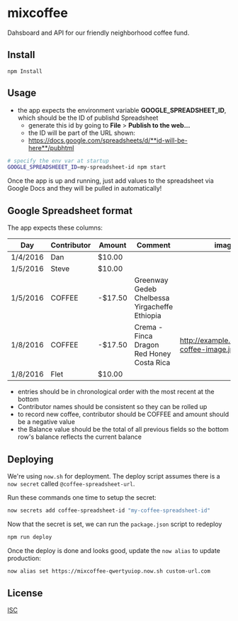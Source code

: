 # mixcoffee

Dahsboard and API for our friendly neighborhood coffee fund.

## Install

```
npm Install
```

## Usage

- the app expects the environment variable **GOOGLE_SPREADSHEET_ID**, which should be the ID of publishd Spreadsheet
  - generate this id by going to **File** > **Publish to the web...**
  - the ID will be part of the URL shown:
  - https://docs.google.com/spreadsheets/d/**id-will-be-here**/pubhtml

```bash
# specify the env var at startup
GOOGLE_SPREADSHEEET_ID=my-spreadsheet-id npm start
```

Once the app is up and running, just add values to the spreadsheet via Google Docs and they will be pulled in automatically!

## Google Spreadsheet format
The app expects these columns:

| Day       |	Contributor |	Amount  | Comment                                       | image                                    | Balance |
| --------- | ----------- | ------- | --------------------------------------------- | ---------------------------------------- | ------- |
| 1/4/2016  | Dan	        | $10.00  |					                                      |                                          |  $10.00 |
| 1/5/2016  | Steve	      | $10.00  |					                                      |                                          |  $20.00 |
| 1/5/2016	| COFFEE	    | -$17.50 |	Greenway Gedeb Chelbessa Yirgacheffe Ethiopia	|                                          |   $3.50 |
| 1/8/2016	| COFFEE	    | -$17.50	| Crema - Finca Dragon Red Honey Costa Rica   	|	http://example.com/some-coffee-image.jpg | -$14.00 |
| 1/8/2016  | Flet        | $10.00  |                                               |                                          |  -$4.00 |

- entries should be in chronological order with the most recent at the bottom
- Contributor names should be consistent so they can be rolled up
- to record new coffee, contributor should be COFFEE and amount should be a negative value
- the Balance value should be the total of all previous fields so the bottom row's balance reflects the current balance


## Deploying
We're using `now.sh` for deployment. The deploy script assumes there is a `now secret` called `@coffee-spreadsheet-url`.

Run these commands one time to setup the secret:
```bash
now secrets add coffee-spreadsheet-id "my-coffee-spreadsheet-id"
```

Now that the secret is set, we can run the `package.json` script to redeploy
```bash
npm run deploy
```

Once the deploy is done and looks good, update the `now alias` to update production:

```bash
now alias set https://mixcoffee-qwertyuiop.now.sh custom-url.com
```

## License

[ISC](LICENSE)
